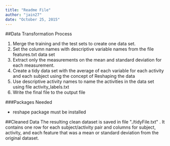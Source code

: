 ```yaml
---
title: "Readme File"
author: "jain27"
date: "October 25, 2015"
---
```



##Data Transformation Process
1. Merge the training and the test sets to create one data set.
2. Set the column names with descriptive variable names from the file features.txt  data set
3. Extract only the measurements on the mean and standard deviation for each measurement.
4. Create a tidy data set with the average of each variable for each activity and each subject using the concept of Reshaping the data
5. Use descriptive activity names to name the activities in the data set using file activity_labels.txt
6. Write the final file to the output file

###Packages Needed
* reshape package must be installed

##Cleaned Data
The resulting clean dataset is saved in file "./tidyFile.txt" . It contains one row for each subject/activity pair and columns for subject, activity, and each feature that was a mean or standard deviation from the original dataset.
